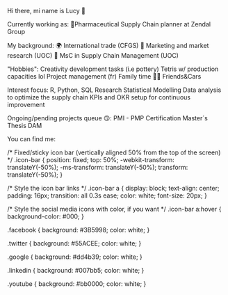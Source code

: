 Hi there, mi name is Lucy 👋

Currently working as:
🧪Pharmaceutical Supply Chain planner at Zendal Group

My background:
🌍 International trade (CFGS)
🌟 Marketing and market research (UOC)
📑 MsC in Supply Chain Management (UOC)

"Hobbies":
Creativity development tasks (i.e pottery)
Tetris w/ production capacities lol
Project management (fr)
Family time 🐶💕
Friends&Cars

Interest focus:
R, Python, SQL
Research 
Statistical Modelling
Data analysis to optimize the supply chain
KPIs and OKR setup for continuous improvement

Ongoing/pending projects queue 🙃:
PMI - PMP Certification
Master´s Thesis
DAM 

You can find me:
<!-- Load font awesome icons -->
<link rel="stylesheet" href="https://cdnjs.cloudflare.com/ajax/libs/font-awesome/4.7.0/css/font-awesome.min.css">

<!-- The social media icon bar -->
<div class="icon-bar">
  
  /* Fixed/sticky icon bar (vertically aligned 50% from the top of the screen) */
.icon-bar {
  position: fixed;
  top: 50%;
  -webkit-transform: translateY(-50%);
  -ms-transform: translateY(-50%);
  transform: translateY(-50%);
}

/* Style the icon bar links */
.icon-bar a {
  display: block;
  text-align: center;
  padding: 16px;
  transition: all 0.3s ease;
  color: white;
  font-size: 20px;
}

/* Style the social media icons with color, if you want */
.icon-bar a:hover {
  background-color: #000;
}

.facebook {
  background: #3B5998;
  color: white;
}

.twitter {
  background: #55ACEE;
  color: white;
}

.google {
  background: #dd4b39;
  color: white;
}

.linkedin {
  background: #007bb5;
  color: white;
}

.youtube {
  background: #bb0000;
  color: white;
}
  <a href="#" class="facebook"><i class="fa fa-facebook"></i></a>
  <a href="#" class="twitter"><i class="fa fa-twitter"></i></a>
  <a href="#" class="google"><i class="fa fa-google"></i></a>
  <a href="#" class="linkedin"><i class="fa fa-linkedin"></i></a>
  <a href="#" class="youtube"><i class="fa fa-youtube"></i></a>
</div>




